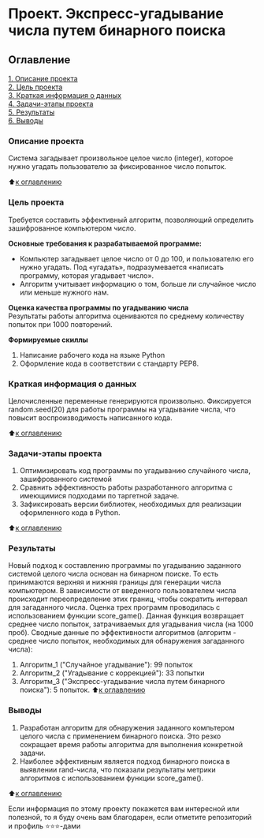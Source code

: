 # Проект. Экспресс-угадывание числа путем бинарного поиска

## Оглавление  
[1. Описание проекта](https://github.com/Edgars97/Projects/blob/main/README.md#Описание-проекта)  
[2. Цель проекта](https://github.com/Edgars97/Projects/blob/main/README.md#Цель-проекта)  
[3. Краткая информация о данных](https://github.com/Edgars97/Projects/blob/main/README.md#Краткая-информация-о-данных)  
[4. Задачи-этапы проекта](https://github.com/Edgars97/Projects/blob/main/README.md#Задачи-этапы-проекта)  
[5. Результаты](https://github.com/Edgars97/Projects/blob/main/README.md#Результаты)    
[6. Выводы](https://github.com/Edgars97/Projects/blob/main/README.md#Выводы) 

### Описание проекта    
Система загадывает произвольное целое число (integer), которое нужно угадать пользователю за фиксированное число попыток.

:arrow_up:[к оглавлению](https://github.com/Edgars97/Projects.README.md#Оглавление)


### Цель проекта    
Требуется составить эффективный алгоритм, позволяющий определить зашифрованное компьютером число.

**Основные требования к разрабатываемой программе:**  
- Компьютер загадывает целое число от 0 до 100, и пользователю его нужно угадать. Под «угадать», подразумевается «написать программу, которая угадывает число».
- Алгоритм учитывает информацию о том, больше ли случайное число или меньше нужного нам.

**Оценка качества программы по угадыванию числа**     
Результаты работы алгоритма оцениваются по среднему количеству попыток при 1000 повторений.

**Формируемые скиллы**     
1. Написание рабочего кода на языке Python
2. Оформление кода в соответствии с стандарту PEP8.


### Краткая информация о данных
Целочисленные переменные генерируются произвольно. Фиксируется random.seed(20) для работы программы на угадывание числа, что повысит воспроизводимость написанного кода.
  
:arrow_up:[к оглавлению](https://github.com/Edgars97/Projects.README.md#Оглавление)


### Задачи-этапы проекта  
1. Оптимизировать код программы по угадыванию случайного числа, зашифрованного системой
2. Сравнить эффективность работы разработанного алгоритма с имеющимися подходами по таргетной задаче.
3. Зафиксировать версии библиотек, необходимых для реализации оформленного кода в Python.

:arrow_up:[к оглавлению](https://github.com/Edgars97/Projects.README.md#Оглавление)


### Результаты
Новый подход к составлению программы по угадыванию заданного системой целого числа основан на бинарном поиске. То есть принимаются верхняя и нижняя границы для генерации числа компьютером. В зависимости от введенного пользователем числа происходит переопределение этих границ, чтобы сократить интервал для загаданного числа.
Оценка трех программ проводилась с использованием функции score_game(). Данная функция возвращает среднее число попыток, затрачиваемых для угадывания числа (на 1000 проб).
Сводные данные по эффективности алгоритмов (алгоритм - среднее число попыток, необходимых для обнаружения загаданного числа):
1. Алгоритм_1 ("Случайное угадывание"): 99 попыток
2. Алгоритм_2 ("Угадывание с коррекцией"): 33 попытки
3. Алгоритм_3 ("Экспресс-угадывание числа путем бинарного поиска"): 5 попыток.
:arrow_up:[к оглавлению](https://github.com/Edgars97/Projects.README.md#Оглавление)


### Выводы
1. Разработан алгоритм для обнаружения заданного компьтером целого числа с применением бинарного поиска. Это резко сокращает время работы алгоритма для выполнения конкретной задачи.
2. Наиболее эффективным является подход бинарного поиска в выявлении rand-числа, что показали результаты метрики алгоритмов с использованием функции score_game().

:arrow_up:[к оглавлению](https://github.com/Edgars97/Projects.README.md#Оглавление)


Если информация по этому проекту покажется вам интересной или полезной, то я буду очень вам благодарен, если отметите репозиторий и профиль ⭐️⭐️⭐️-дами